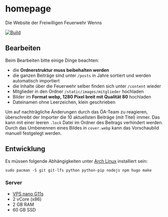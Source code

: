 # homepage

Die Website der Freiwilligen Feuerwehr Wenns

[![Build](https://github.com/ffwenns/homepage/actions/workflows/build.yml/badge.svg)](https://github.com/ffwenns/homepage/actions/workflows/build.yml)

## Bearbeiten

Beim Bearbeiten bitte einige Dinge beachten:

- die **Ordnerstruktur muss beibehalten werden**
- die ganzen Beiträge sind unter `/posts` in Jahre sortiert und werden automatisch importiert
- die Inhalte über die Feuerwehr selber finden sich unter `/content` wieder
- Mitglieder in den Ordner `/static/images/mitglieder` hochladen
- Bilder im **Format webp, 1280 Pixel breit mit Qualität 80** hochladen
- Dateinamen ohne Leerzeichen, klein geschrieben

Um auf nachträgliche Änderungen durch das ÖA-Team zu reagieren, überschreibt
der Importer die 10 aktuellsten Beiträge (mit Titel) immer. Das kann mit einer
leeren `.lock` Datei im Ordner des Beitrags verhindert werden. Durch das
Umbenennen eines Bildes in `cover.webp` kann das Vorschaubild manuell
festgelegt werden.

## Entwicklung

Es müssen folgende Abhängigkeiten unter [Arch Linux](https://archlinux.org) installiert sein:

```
sudo pacman -S git git-lfs python python-pip nodejs npm hugo make
```

### Server

- [VPS nano G11s](https://www.netcup.com/de/server/vps/vps-nano-g11s-6m)
- 2 vCore (x86)
- 2 GB RAM
- 60 GB SSD
